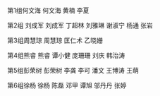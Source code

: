 第1组何文海
何文海
黄楠
李夏


第2组 刘成军
刘成军
丁超林
刘雅琳
谢淑宁
杨通
张岩

第3组周慧琼
周慧琼
匡仁术
乙晓姗



第4组熊睿
熊睿
谭小健
庞珊珊
刘庆
韩治涛


第5组彭荣树
彭荣树
李龚
李可
潘文
王博涛
王萌

第6组徐杨
徐杨
陈磊
邓甲
谭旭
邬丹丹
张婷
